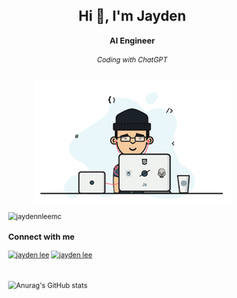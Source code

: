 <h1 align="center">Hi 👋, I'm Jayden</h1>
<h3 align="center">AI Engineer</h3>
<h6 align="center">Coding with ChatGPT</h3>
<p align="center">
    <img src="working.gif" width="400" alt="working now">
</p>
<p align="left"> <img src="https://komarev.com/ghpvc/?username=jaydennleemc&label=Profile%20views&color=0e75b6&style=flat" alt="jaydennleemc" /> </p>

<h3 align="left">Connect with me</h3>
<p align="left">
<a href="https://github.com/jaydennleemc/" target="blank"><img align="center" src="https://raw.githubusercontent.com/rahuldkjain/github-profile-readme-generator/master/src/images/icons/Social/github.svg" alt="jayden lee" height="30" width="40" /></a>
<a href="https://www.linkedin.com/in/jayden123/" target="blank"><img align="center" src="https://raw.githubusercontent.com/rahuldkjain/github-profile-readme-generator/master/src/images/icons/Social/linked-in-alt.svg" alt="jayden lee" height="30" width="40" /></a>
</p>

<br>

![Anurag's GitHub stats](https://github-readme-stats.vercel.app/api?username=jaydennleemc&layout=compact&show_icons=true)


